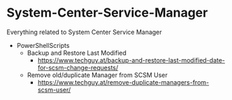 # System-Center-Service-Manager
Everything related to System Center Service Manager




- PowerShellScripts
    - Backup and Restore Last Modified
      - https://www.techguy.at/backup-and-restore-last-modified-date-for-scsm-change-requests/
    - Remove old/duplicate Manager from SCSM User
      - https://www.techguy.at/remove-duplicate-managers-from-scsm-user/


